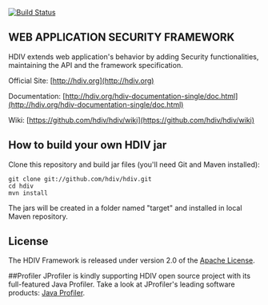 [![Build Status](https://travis-ci.org/hdiv/hdiv.svg)](https://travis-ci.org/hdiv/hdiv)

## WEB APPLICATION SECURITY FRAMEWORK
HDIV extends web application's behavior by adding Security functionalities, maintaining the API and the framework specification.

Official Site: [http://hdiv.org](http://hdiv.org)

Documentation: [http://hdiv.org/hdiv-documentation-single/doc.html](http://hdiv.org/hdiv-documentation-single/doc.html)

Wiki: [https://github.com/hdiv/hdiv/wiki](https://github.com/hdiv/hdiv/wiki)

## How to build your own HDIV jar
Clone this repository and build jar files (you'll need Git and Maven installed):

    git clone git://github.com/hdiv/hdiv.git
    cd hdiv
    mvn install

The jars will be created in a folder named "target" and installed in local Maven repository.

## License
The HDIV Framework is released under version 2.0 of the
[Apache License](http://www.apache.org/licenses/LICENSE-2.0).

##Profiler
JProfiler is kindly supporting HDIV open source project with its full-featured Java Profiler.
Take a look at JProfiler's leading software products: <a href="http://www.ej-technologies.com/products/jprofiler/overview.html">Java Profiler</a>.
